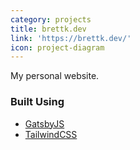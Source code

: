 ```yaml
---
category: projects
title: brettk.dev
link: 'https://brettk.dev/'
icon: project-diagram
---
```

My personal website.

### Built Using

* [GatsbyJS](https://gatsbyjs.org)
* [TailwindCSS](https://tailwindcss.com)
